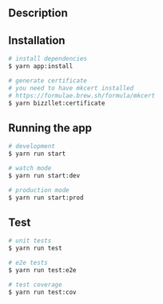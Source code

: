 ## Description

## Installation

```bash
# install dependencies
$ yarn app:install

# generate certificate
# you need to have mkcert installed
# https://formulae.brew.sh/formula/mkcert
$ yarn bizzllet:certificate

```

## Running the app

```bash
# development
$ yarn run start

# watch mode
$ yarn run start:dev

# production mode
$ yarn run start:prod
```

## Test

```bash
# unit tests
$ yarn run test

# e2e tests
$ yarn run test:e2e

# test coverage
$ yarn run test:cov
```

